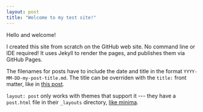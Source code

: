 ```yaml
---
layout: post
title: "Welcome to my test site!"
---
```

Hello and welcome!

I created this site from scratch on the GitHub web site.
No command line or IDE required!
It uses Jekyll to render the pages, and publishes them via GitHub Pages.

The filenames for posts have to include the date and title in the format `YYYY-MM-DD-my-post-title.md`.
The title can be overriden with the `title:` front matter, like in [this post](https://raw.githubusercontent.com/bluegraybox/jekyll-raw/refs/heads/main/_posts/2025-01-27-first-post.md).

`layout: post` only works with themes that support it --- they have a `post.html` file in their `_layouts` directory, [like minima](https://github.com/jekyll/minima/tree/master/_layouts).
